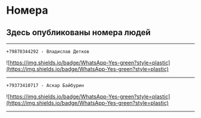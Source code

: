 # Номера
## Здесь опубликованы номера людей

___

```
+79870344292 - Владислав Детков
```


![https://img.shields.io/badge/WhatsApp-Yes-green?style=plastic](https://img.shields.io/badge/WhatsApp-Yes-green?style=plastic)

___

```
+79373410717 - Аскар Байбурин
```


![https://img.shields.io/badge/WhatsApp-Yes-green?style=plastic](https://img.shields.io/badge/WhatsApp-Yes-green?style=plastic)

___